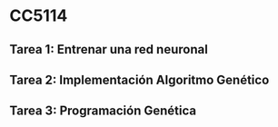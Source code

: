 # CC5114
## Tarea 1: Entrenar una red neuronal

## Tarea 2: Implementación Algoritmo Genético

## Tarea 3: Programación Genética

##